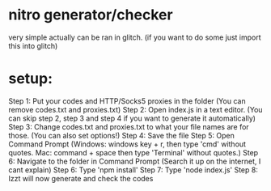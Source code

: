 # nitro generator/checker
very simple actually can be ran in glitch.
(if you want to do some just import this into glitch)

# setup:
Step 1: Put your codes and HTTP/Socks5 proxies in the folder (You can remove codes.txt and proxies.txt)
Step 2: Open index.js in a text editor. (You can skip step 2, step 3 and step 4 if you want to generate it automatically)
Step 3: Change codes.txt and proxies.txt to what your file names are for those. (You can also set options!)
Step 4: Save the file
Step 5: Open Command Prompt (Windows: windows key + r, then type 'cmd' without quotes. Mac: command + space then type 'Terminal' without quotes.)
Step 6: Navigate to the folder in Command Prompt (Search it up on the internet, I cant explain)
Step 6: Type 'npm install'
Step 7: Type 'node index.js'
Step 8: Izzt will now generate and check the codes